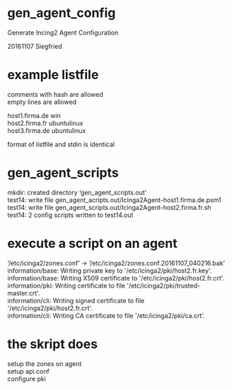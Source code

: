 # gen_agent_config
Generate Incing2 Agent Configuration

20161107 Siegfried

# example listfile

comments with hash are allowed  
empty lines are allowed  

host1.firma.de win  
host2.firma.fr ubuntulinux  
host3.firma.de ubuntulinux

format of listfile and stdin is identical

# gen_agent_scripts
mkdir: created directory ‘gen_agent_scripts.out’  
test14: write file gen_agent_acripts.out/Icinga2Agent-host1.firma.de.psm1  
test14: write file gen_agent_scripts.out/Icinga2Agent-host2.firma.fr.sh  
test14: 2 config scripts written to test14.out  


# execute a script on an agent
‘/etc/icinga2/zones.conf’ -> ‘/etc/icinga2/zones.conf.20161107_040216.bak’  
information/base: Writing private key to '/etc/icinga2/pki/host2.fr.key'.  
information/base: Writing X509 certificate to '/etc/icinga2/pki/host2.fr.crt'.  
information/pki: Writing certificate to file '/etc/icinga2/pki/trusted-master.crt'.  
information/cli: Writing signed certificate to file '/etc/icinga2/pki/host2.fr.crt'.  
information/cli: Writing CA certificate to file '/etc/icinga2/pki/ca.crt'.  

# the skript does  
setup the zones on agent  
setup api.conf  
configure pki  
